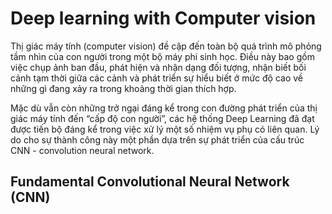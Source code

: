 # Deep learning with Computer vision

Thị giác máy tính (computer vision) đề cập đến toàn bộ quá trình mô phỏng tầm nhìn của con người trong một bộ máy phi sinh học. Điều này bao gồm việc chụp ảnh ban đầu, phát hiện và nhận dạng đối tượng, nhận biết bối cảnh tạm thời giữa các cảnh và phát triển sự hiểu biết ở mức độ cao về những gì đang xảy ra trong khoảng thời gian thích hợp.

Mặc dù vẫn còn những trở ngại đáng kể trong con đường phát triển của thị giác máy tính đến “cấp độ con người”, các hệ thống Deep Learning đã đạt được tiến bộ đáng kể trong việc xử lý một số nhiệm vụ phụ có liên quan. Lý do cho sự thành công này một phần dựa trên sự phát triển của cấu trúc CNN - convolution neural network.

## Fundamental Convolutional Neural Network (CNN)

